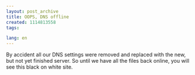 ```yaml
---
layout: post_archive
title: OOPS, DNS offline
created: 1114813558
tags:

lang: en
---
```

By accident all our DNS settings were removed and replaced with the new, but not yet finished server. So until we have all the files back online, you will see this black on white site.
